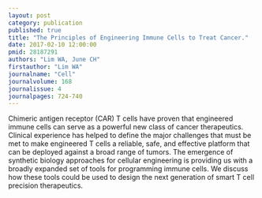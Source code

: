 ```yaml
---
layout: post
category: publication
published: true
title: "The Principles of Engineering Immune Cells to Treat Cancer."
date: 2017-02-10 12:00:00
pmid: 28187291
authors: "Lim WA, June CH"
firstauthor: "Lim WA"
journalname: "Cell"
journalvolume: 168
journalissue: 4
journalpages: 724-740
---
```


Chimeric antigen receptor (CAR) T cells have proven that engineered immune cells can serve as a powerful new class of cancer therapeutics. Clinical experience has helped to define the major challenges that must be met to make engineered T cells a reliable, safe, and effective platform that can be deployed against a broad range of tumors. The emergence of synthetic biology approaches for cellular engineering is providing us with a broadly expanded set of tools for programming immune cells. We discuss how these tools could be used to design the next generation of smart T cell precision therapeutics.

